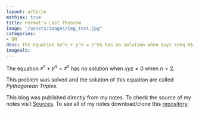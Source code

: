 ```yaml
---
layout: article
mathjax: true
title: Fermat's Last Theorem
image: "/assets/images/img_test.jpg"
categories:
- DM
desc: The equation $x^n + y^n = z^n$ has no solution when $xyz \neq 0$ when $n >2$. 
imagealt: 
---
```


The equation $x^n + y^n = z^n$ has no solution when $xyz \neq 0$ when $n >2$.


































































































































































































































































































































































This problem was solved and the solution of this equation are called *Pythagorean Triples*.

This blog was published directly from my notes.
To check the source of my notes visit [Sources](sources.html).
To see all of my notes download/clone this [repository](https://github.com/bovem/CS).